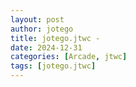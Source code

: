```yaml
---
layout: post
author: jotego
title: jotego.jtwc - 
date: 2024-12-31
categories: [Arcade, jtwc]
tags: [jotego.jtwc]
---
```


